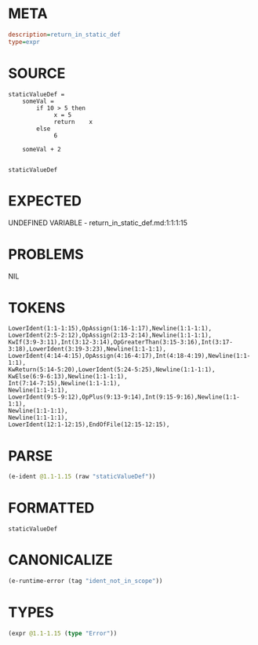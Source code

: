 # META
~~~ini
description=return_in_static_def
type=expr
~~~
# SOURCE
~~~roc
staticValueDef =
    someVal =
        if 10 > 5 then
             x = 5
             return    x
        else
             6

    someVal + 2


staticValueDef
~~~
# EXPECTED
UNDEFINED VARIABLE - return_in_static_def.md:1:1:1:15
# PROBLEMS
NIL
# TOKENS
~~~zig
LowerIdent(1:1-1:15),OpAssign(1:16-1:17),Newline(1:1-1:1),
LowerIdent(2:5-2:12),OpAssign(2:13-2:14),Newline(1:1-1:1),
KwIf(3:9-3:11),Int(3:12-3:14),OpGreaterThan(3:15-3:16),Int(3:17-3:18),LowerIdent(3:19-3:23),Newline(1:1-1:1),
LowerIdent(4:14-4:15),OpAssign(4:16-4:17),Int(4:18-4:19),Newline(1:1-1:1),
KwReturn(5:14-5:20),LowerIdent(5:24-5:25),Newline(1:1-1:1),
KwElse(6:9-6:13),Newline(1:1-1:1),
Int(7:14-7:15),Newline(1:1-1:1),
Newline(1:1-1:1),
LowerIdent(9:5-9:12),OpPlus(9:13-9:14),Int(9:15-9:16),Newline(1:1-1:1),
Newline(1:1-1:1),
Newline(1:1-1:1),
LowerIdent(12:1-12:15),EndOfFile(12:15-12:15),
~~~
# PARSE
~~~clojure
(e-ident @1.1-1.15 (raw "staticValueDef"))
~~~
# FORMATTED
~~~roc
staticValueDef
~~~
# CANONICALIZE
~~~clojure
(e-runtime-error (tag "ident_not_in_scope"))
~~~
# TYPES
~~~clojure
(expr @1.1-1.15 (type "Error"))
~~~
